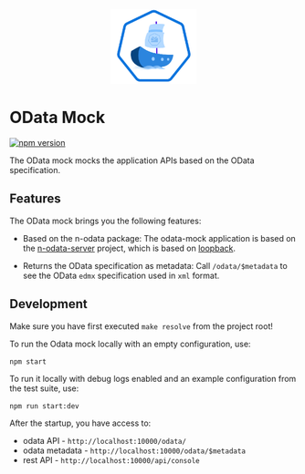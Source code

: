 <p align="center">
 <img src="../../assets/logo.svg" width="150">
</p>

# OData Mock
[![npm version](https://badge.fury.io/js/%40varkes%2Fodata-mock.svg)](https://badge.fury.io/js/%40varkes%2Fodata-mock)

The OData mock mocks the application APIs based on the OData specification.

## Features

The OData mock brings you the following features:

- Based on the n-odata package: The odata-mock application is based on the [n-odata-server](https://github.com/htammen/n-odata-server) project, which is based on [loopback](https://loopback.io/).
 
- Returns the OData specification as metadata: Call `/odata/$metadata` to see the OData `edmx` specification used in `xml` format.


## Development

Make sure you have first executed `make resolve` from the project root!

To run the Odata mock locally with an empty configuration, use:
```
npm start
```
To run it locally with debug logs enabled and an example configuration from the test suite, use:

```
npm run start:dev
```
After the startup, you have access to:
- odata API - `http://localhost:10000/odata/`
- odata metadata - `http://localhost:10000/odata/$metadata`
- rest API - `http://localhost:10000/api/console`
